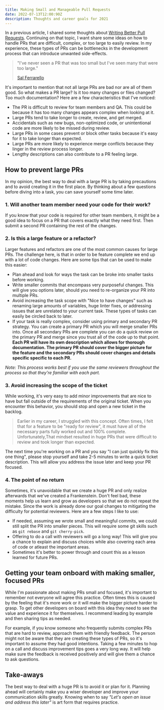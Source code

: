 ```yaml
---
title: Making Small and Manageable Pull Requests
date: 2022-07-13T12:00:90Z
description: Thoughts and career goals for 2021
---
```


In a previous article, I shared some thoughts about [Writing Better Pull Requests](https://micheal.dev/blog/writing-better-pull-requests). Continuing on that topic, I want share some ideas on how to handle PRs that are difficult, complex, or too large to easily review. In my experience, these types of PRs can be bottlenecks in the development process that can introduce unwanted side-effects.

> "I've never seen a PR that was too small but I've seen many that were too large."
>
> [Sal Ferrarello](https://twitter.com/salcode)

It's important to mention that not all large PRs are bad nor are all of them good. So what makes a PR large? Is it too many changes or files changed? Too much documentation? Here are a few characteristics that I've noticed:

- The PR is difficult to review for team members and QA. This could be because it has too many changes appears complex when looking at it.
- Large PRs tend to take longer to create, review, and get merged.
- Accidentals such as new bugs, non-optimized code, or unintentional code are more likely to be missed during review.
- Large PRs in some cases prevent or block other tasks because it's easy for it to take longer than expected.
- Large PRs are more likely to experience merge conflicts because they linger in the review process longer.
- Lengthy descriptions can also contribute to a PR feeling large.

## How to prevent large PRs

In my opinion, the best way to deal with a large PR is by taking precautions and to avoid creating it in the first place. By thinking about a few questions before diving into a task, you can save yourself some time later.

### 1. Will another team member need your code for their work?

If you know that your code is required for other team members, it might be a good idea to focus on a PR that covers exactly what they need first. Then submit a second PR containing the rest of the changes.

### 2. Is this a large feature or a refactor?

Larger features and refactors are one of the most common causes for large PRs. The challenge here, is that in order to be feature complete we end up with a lot of code changes. Here are some tips that can be used to make this easier:

- Plan ahead and look for ways the task can be broke into smaller tasks before working.
- Write smaller commits that encompass very purposeful changes. This will give you options later, should you need to re-organize your PR into multiple PRs.
- Avoid increasing the task scope with "Nice to have changes" such as renaming large amounts of variables, huge linter fixes, or addressing issues that are unrelated to your current task. These types of tasks can easily be circled back to later.
- If your task is really complex, consider using primary and secondary PR strategy. You can create a primary PR which you will merge smaller PRs into. Once all secondary PRs are complete you can do a quick review on the primary PR and merge since you trust all of the code up to that point. **Each PR will have its own description which allows for thorough documentation. The primary PR should cover the bigger picture for the feature and the secondary PRs should cover changes and details specific specific to each PR.**

_Note: This process works best if you use the same reviewers throughout the process so that they're familiar with each part._

### 3. Avoid increasing the scope of the ticket

While working, it's very easy to add minor improvements that are nice to have but fall outside of the requirements of the original ticket. When you encounter this behavior, you should stop and open a new ticket in the backlog.

> Earlier in my career, I struggled with this concept. Often times, I felt that for a feature to be "ready for review", it must have all of the necessary parts fully worked out and 100% complete. Unfortunately,That mindset resulted in huge PRs that were difficult to review and took longer than expected.

The next time you're working on a PR and you say "I can just quickly fix this one thing", please stop yourself and take 2-5 minutes to write a quick ticket description. This will allow you address the issue later and keep your PR focused.

### 4. The point of no return

Sometimes, it's unavoidable that we create a huge PR and only realize afterwards that we've created a Frankenstein. Don't feel bad, these moments help us learn and grow as developers so that we do not repeat the mistake. Since the work is already done our goal changes to mitigating the difficulty for potential reviewers. Here are a few steps I like to use:

- If needed, assuming we wrote small and meaningful commits, we could still split the PR into smaller pieces. This will require some git skills such as `git rebase` and `git cherry-pick`.
- Offering to do a call with reviewers will go a long way! This will give you a chance to explain and discuss choices while also covering each area of code or atleast the important areas.
- Sometimes it's better to power through and count this as a lesson learned for future PRs.

## Getting your team onboard with making smaller, focused PRs

 While I'm passionate about making PRs small and focused, it's important to remember not everyone will agree this practice. Often times this is caused by the feeling that it's more work or it will make the bigger picture harder to grasp. To get other developers on board with this idea they need to see the value and experience it for themselves. I recommend leading by example and then sharing tips as needed.

For example, if you know someone who frequently submits complex PRs that are hard to review, approach them with friendly feedback. The person might not be aware that they are creating these types of PRs, so it's important to assume they had good intentions. Taking a few minutes to hop on a call and discuss improvement tips goes a very long way. It will help make sure the feedback is received positively and will give them a chance to ask questions.

## Take-aways

The best way to deal with a huge PR is to avoid it or plan for it. Planning ahead will certainly make you a wiser developer and improve your communication skills greatly. Knowing when to say _"Let's open an issue and address this later"_ is art form that requires practice.
